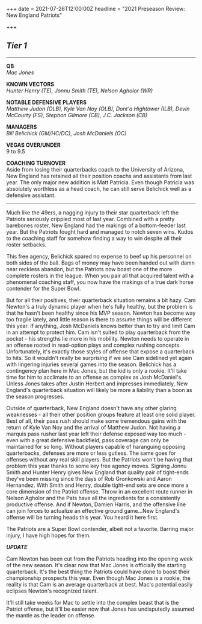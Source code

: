 +++
date = 2021-07-26T12:00:00Z
headline = "2021 Preseason Review: New England Patriots"

+++
## _Tier 1_

***

**QB**  
_Mac Jones_

**KNOWN VECTORS**  
_Hunter Henry (TE), Jonnu Smith (TE), Nelson Agholor (WR)_

**NOTABLE DEFENSIVE PLAYERS**  
_Matthew Judon (OLB),_ _Kyle Van Noy (OLB), Dont'a Hightower (ILB), Devin McCourty (FS), Stephon Gilmore (CB), J.C. Jackson (CB)_

**MANAGERS**  
_Bill Belichick (GM/HC/DC), Josh McDaniels (OC)_

**VEGAS OVER/UNDER**  
9 to 9.5

**COACHING TURNOVER**  
Aside from losing their quarterbacks coach to the University of Arizona, New England has retained all their position coachs and assistants from last year. The only major new addition is Matt Patricia. Even though Patricia was absolutely worthless as a head coach, he can still serve Belichick well as a defensive assistant.

***

Much like the 49ers, a nagging injury to their star quarterback left the Patriots seriously crippled most of last year. Combined with a pretty barebones roster, New England had the makings of a bottom-feeder last year. But the Patriots fought hard and managed to notch seven wins. Kudos to the coaching staff for somehow finding a way to win despite all their roster setbacks.

This free agency, Belichick spared no expense to beef up his personnel on both sides of the ball. Bags of money may have been handed out with damn near reckless abandon, but the Patriots now boast one of the more complete rosters in the league. When you pair all that acquired talent with a phenomenal coaching staff, you now have the makings of a true dark horse contender for the Super Bowl.

But for all their positives, their quarterback situation remains a bit hazy. Cam Newton's a truly dynamic player when he's fully healthy, but the problem is that he hasn't been healthy since his MVP season. Newton has become way too fragile lately, and little reason is there to assume things will be different this year. If anything, Josh McDaniels knows better than to try and limit Cam in an attempt to protect him. Cam isn't suited to play quarterback from the pocket - his strengths lie more in his mobility. Newton needs to operate in an offense rooted in read-option plays and complex rushing concepts. Unfortunately, it's exactly those styles of offense that expose a quarterback to hits. So it wouldn't really be surprising if we see Cam sidelined yet again with lingering injuries several games into the season. Belichick has a contingency plan here in Mac Jones, but the kid is only a rookie. It'll take time for him to acclimate to an offense as complex as Josh McDaniel's. Unless Jones takes after Justin Herbert and impresses immediately, New England's quarterback situation will likely be more a liability than a boon as the season progresses.

Outside of quarterback, New England doesn't have any other glaring weaknesses - all their other position groups feature at least one solid player. Best of all, their pass rush should make some tremendous gains with the return of Kyle Van Noy and the arrival of Matthew Judon. Not having a marquis pass rusher last year left their defense exposed way too much - even with a great defensive backfield, pass coverage can only be maintained for so long. Without players capable of haranguing opposing quarterbacks, defenses are more or less gutless. The same goes for offenses without any real skill players. But the Patriots won't be having that problem this year thanks to some key free agency moves. Signing Jonnu Smith and Hunter Henry gives New England that quality pair of tight-ends they've been missing since the days of Rob Gronkowski and Aaron Hernandez. With Smith and Henry, double tight-end sets are once more a core dimension of the Patriot offense. Throw in an excellent route runner in Nelson Agholor and the Pats have all the ingredients for a consistently productive offense. And if Newton, Damien Harris, and the offensive line can join forces to actualize an effective ground game...New England's offense will be turning heads this year. You heard it here first.

The Patriots are a Super Bowl contender, albeit not a favorite. Barring major injury, I have high hopes for them.

**_UPDATE_**

Cam Newton has been cut from the Patriots heading into the opening week of the new season. It's clear now that Mac Jones is officially the starting quarterback. It's the best thing the Patriots could have done to boost their championship prospects this year. Even though Mac Jones is a rookie, the reality is that Cam is an average quarterback at best. Mac's potential easily eclipses Newton's recognized talent. 

It'll still take weeks for Mac to settle into the complex beast that is the Patriot offense, but it'll be easier now that Jones has undisputedly assumed the mantle as the leader on offense.